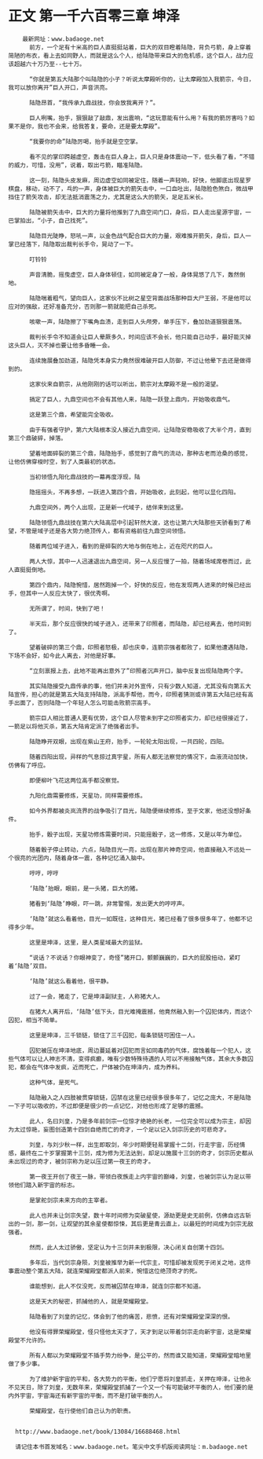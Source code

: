 # 正文 第一千六百零三章 坤泽
        最新网址：www.badaoge.net
          前方，一个足有十米高的巨人直挺挺站着，巨大的双目瞪着陆隐，背负弓箭，身上穿着简陋的布衣，看上去如同野人，而就是这么个人，给陆隐带来巨大的危机感，这个巨人，战力应该超越六十万乃至--七十万。
      
          “你就是第五大陆那个叫陆隐的小子？听说太摩殿听你的，让太摩殿加入我箭宗，今日，我可以放你离开”巨人开口，声音洪亮。
      
          陆隐昂首，“我传承九鼎战技，你会放我离开？”。
      
          巨人咧嘴，抬手，狠狠敲了敲鼎，发出震响，“这玩意能有什么用？有我的箭厉害吗？如果不是你，我也不会来，给我答复，要命，还是要太摩殿”。
      
          “我要你的命”陆隐厉喝，抬手就是空空掌。
      
          看不见的掌印跨越虚空，轰击在巨人身上，巨人只是身体震动一下，低头看了看，“不错的威力，可惜，没用”，说着，取出弓箭，瞄准陆隐。
      
          这一刻，陆隐头皮发麻，周边虚空如同被定住，随着一声轻响，好快，他脚底出现星罗棋盘，移动，动不了，乓的一声，身体被巨大的箭矢击中，一口血吐出，陆隐脸色煞白，微战甲挡住了箭矢攻击，却无法抵消震荡之力，尤其是这么大的箭矢，足足五米长。
      
          陆隐被箭矢击中，巨大的力量将他推到了九鼎空间门口，身后，巨人走出星源宇宙，一巴掌拍出，“小子，自己找死”。
      
          陆隐目光陡睁，怒吼一声，以金色战气配合巨大的力量，艰难推开箭矢，身后，巨人一掌已经落下，陆隐取出裁判长手令，晃动了一下。
      
          叮铃铃
      
          声音清脆，摇曳虚空，巨人身体顿住，如同被定身了一般，身体晃悠了几下，轰然倒地。
      
          陆隐喘着粗气，望向巨人，这家伙不比树之星空背面战场那种巨大尸王弱，不是他可以应对的强敌，还好准备充分，否则那一箭就能把自己杀死。
      
          咳嗽一声，陆隐擦了下嘴角血渍，走到巨人头颅旁，单手压下，叠加劲道狠狠震荡。
      
          裁判长手令不知道会让巨人晕厥多久，时间应该不会长，他只能自己动手，最好能灭掉这头巨人，灭不掉也要让他多昏睡一会。
      
          连续施展叠加劲道，陆隐凭本身实力竟然很难破开巨人防御，不过让他晕下去还是做得到的。
      
          这家伙来自箭宗，从他刚刚的话可以听出，箭宗对太摩殿不是一般的渴望。
      
          搞定了巨人，九鼎空间也不会有其他人来，陆隐一跃登上鼎内，开始吸收鼎气。
      
          这是第三个鼎，希望能完全吸收。
      
          由于有强者守护，第六大陆根本没人接近九鼎空间，让陆隐安稳吸收了大半个月，直到第三个鼎破碎，掉落。
      
          望着地面碎裂的第三个鼎，陆隐抬手，感觉到了鼎气的流动，那种古老而沧桑的感觉，让他仿佛穿梭时空，到了人类最初的状态。
      
          当初领悟九阳化鼎战技的一幕再度浮现，陆
      
          隐摇摇头，不再多想，一跃进入第四个鼎，开始吸收，此刻起，他可以显化四阳。
      
          九鼎空间外，两个人出现，正是新一代域子，结伴来到这里。
      
          陆隐领悟九鼎战技在第六大陆高层中引起轩然大波，这也让第六大陆那些天骄看到了希望，不管是域子还是各大势力绝顶传人，都有资格前往九鼎空间领悟。
      
          随着两位域子进入，看到的是碎裂的大地与倒在地上，近在咫尺的巨人。
      
          两人大惊，其中一人迅速退出九鼎空间，另一人反应慢了一拍，随着场域席卷而过，此人直挺挺倒地。
      
          第四个鼎内，陆隐惋惜，居然跑掉一个，好快的反应，他在发现两人进来的时候已经出手，但其中一人反应太快了，很优秀啊。
      
          无所谓了，时间，快到了吧！
      
          半天后，那个反应很快的域子进入，还带来了印照者，而陆隐，却已经离去，他时间到了。
      
          望着破碎的第三个鼎，印照者怒极，却也庆幸，连箭宗强者都败了，如果他遭遇陆隐，下场不会好，如今此人离去，对他是好事。
      
          “立刻禀报上去，此地不能再出意外了”印照者沉声开口，脑中反复出现陆隐两个字。
      
          其实陆隐接受九鼎传承的事，他们并未对外宣传，只有少数人知道，尤其没有向第五大陆宣传，担心的就是第五大陆支持陆隐，派高手帮他，而今，印照者猜测或许第五大陆已经有高手出面了，否则陆隐一个年轻人怎么可能击败箭宗高手。
      
          箭宗巨人相比普通人更有优势，这个巨人尽管未到宇之印照者实力，却已经很接近了，一箭足以将他灭杀，第五大陆肯定派了绝强者出手。
      
          陆隐睁开双眼，出现在紫山王府，抬手，一轮轮太阳出现，一共四轮，四阳。
      
          随着四阳出现，异样的气息掠过真宇星，所有人都无法察觉的情况下，血液流动加快，仿佛有了呼应。
      
          即便柳叶飞花这两位高手都没察觉。
      
          九阳化鼎需要修炼，天星功，同样需要修炼。
      
          如今外界都被炎岚流界的战争吸引了目光，陆隐便继续修炼，至于文家，他还没想好条件。
      
          抬手，骰子出现，天星功修炼需要时间，只能摇骰子，这一修炼，又是以年为单位。
      
          随着骰子停止转动，六点，陆隐目光一亮，出现在那片神奇空间，他直接融入不远处一个很亮的光团内，随着身体一震，各种记忆涌入脑中。
      
          哼哼，哼哼
      
          ‘陆隐’抬眼，眼前，是一头猪，巨大的猪。
      
          猪看到‘陆隐’睁眼，吓一跳，非常警惕，发出更大的哼哼声。
      
          ‘陆隐’就这么看着他，目光一如既往，这种目光，猪已经看了很多很多年了，他都不记得多少年。
      
          这里是坤泽，这里，是人类星域最大的监狱。
      
          “说话？不说话？你眼神变了，奇怪”猪开口，颤颤巍巍的，巨大的屁股扭动，紧盯着‘陆隐’双目。
      
          ‘陆隐’就这么看着他，很平静。
      
          过了一会，猪走了，它是坤泽副狱主，人称猪大人。
      
          在猪大人离开后，‘陆隐’低下头，目光难掩震撼，他竟然融入到一个囚犯体内，而这个囚犯，相当不简单。
      
          这里是坤泽，三千锁链，锁住了三千囚犯，每条锁链可困住一人。
      
          囚犯被压在坤泽地底，周边蔓延着对囚犯而言如同毒药的气体，腐蚀着每一个犯人，这些气体可以让人神志不清，变得疯癫，唯有少数特殊待遇的人可以不用接触气体，其余大多数囚犯，都会在气体中发疯，近而死亡，尸体被仍在坤泽内，成为养料。
      
          这种气体，是死气。
      
          陆隐融入之人四肢被贯穿锁链，囚禁在这里已经很多很多年了，记忆之庞大，不是陆隐一下子可以吸收的，不过即便是很少的一点记忆，对他也形成了足够的震撼。
      
          此人，名曰刘皇，乃是多年前剑宗一位惊才绝艳的长老，一位完全可以成为宗主，却因为太过惊艳，妄图创造第十四剑自绝而亡的奇才，一个足以记入剑宗历史的可悲奇才。
      
          刘皇，与刘少秋一样，出生即取剑，年少时期便轻易掌握十二剑，行走宇宙，历经情感，最终在二十岁掌握第十三剑，成为修为无法达到，却足以施展十三剑的奇才，剑宗历史都从未出现过的奇才，被剑宗称为足以压过第一夜王的奇才。
      
          第一夜王开创了夜王一脉，带领白夜族走上内宇宙的巅峰，刘皇，也被剑宗认为足以带领他们踏入新宇宙的标志。
      
          是掌舵剑宗未来方向的主宰者。
      
          此人也并未让剑宗失望，数十年时间修为突破星使，源劫更是史无前例，仿佛自远古斩出的一剑，那一剑，让观望的其余星使都惊悚，其后更是青云直上，以最短的时间成为剑宗无敌强者。
      
          然而，此人太过骄傲，坚定认为十三剑并未到极限，决心闭关自创第十四剑。
      
          多年后，当代剑宗身陨，刘皇被推举为新一代宗主，可惜却被发现死于闭关之地，这件事震动整个第五大陆，就连荣耀殿堂都派人前来，惋惜这位绝顶奇才的死。
      
          谁能想到，此人不仅没死，反而被囚禁在坤泽，就连剑宗都不知道。
      
          这是天大的秘密，抓捕他的人，就是荣耀殿堂。
      
          陆隐看到了刘皇的记忆，体会到了他的痛苦，悲愤，还有对荣耀殿堂深深的恨。
      
          他没有得罪荣耀殿堂，怪只怪他太天才了，天才到足以带着剑宗走向新宇宙，这是荣耀殿堂不允许的。
      
          所有人都以为荣耀殿堂不插手势力纷争，是公平的，然而谁又能知道，荣耀殿堂暗地里做了多少事。
      
          为了维护新宇宙的平和，各大势力的平衡，他们宁愿将刘皇抓走，关押在坤泽，让他永不见天日，除了刘皇，无数年来，荣耀殿堂抓捕了一个又一个有可能破坏平衡的人，他们要的是内外宇宙，宇宙海还有新宇宙的平衡，而不是打破平衡的人。
      
          荣耀殿堂，在行使他们自己认为的职责。
      
      
      http://www.badaoge.net/book/13084/16688468.html
      
      请记住本书首发域名：www.badaoge.net。笔尖中文手机版阅读网址：m.badaoge.net